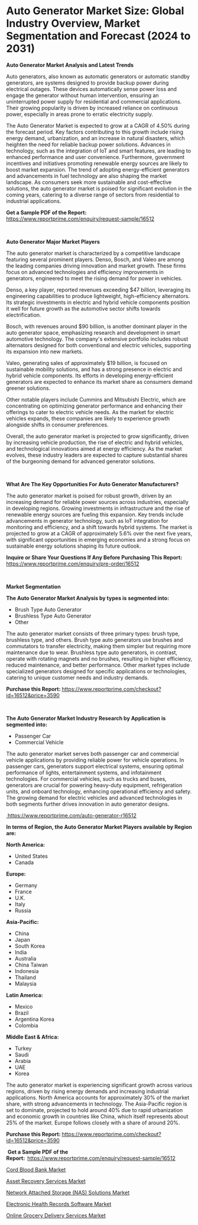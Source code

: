 <p><h1>Auto Generator Market Size: Global Industry Overview, Market Segmentation and Forecast (2024 to 2031)</h1></p><p><strong>Auto Generator Market Analysis and Latest Trends</strong></p>
<p><p>Auto generators, also known as automatic generators or automatic standby generators, are systems designed to provide backup power during electrical outages. These devices automatically sense power loss and engage the generator without human intervention, ensuring an uninterrupted power supply for residential and commercial applications. Their growing popularity is driven by increased reliance on continuous power, especially in areas prone to erratic electricity supply.</p><p>The Auto Generator Market is expected to grow at a CAGR of 4.50% during the forecast period. Key factors contributing to this growth include rising energy demand, urbanization, and an increase in natural disasters, which heighten the need for reliable backup power solutions. Advances in technology, such as the integration of IoT and smart features, are leading to enhanced performance and user convenience. Furthermore, government incentives and initiatives promoting renewable energy sources are likely to boost market expansion. The trend of adopting energy-efficient generators and advancements in fuel technology are also shaping the market landscape. As consumers seek more sustainable and cost-effective solutions, the auto generator market is poised for significant evolution in the coming years, catering to a diverse range of sectors from residential to industrial applications.</p></p>
<p><strong>Get a Sample PDF of the Report:&nbsp;</strong> <a href="https://www.reportprime.com/enquiry/request-sample/16512?utm_campaign=1833&utm_medium=2&utm_source=Github&utm_content=ia&utm_term=23112024&utm_id=auto-generator">https://www.reportprime.com/enquiry/request-sample/16512</a></p>
<p>&nbsp;</p>
<p><strong>Auto Generator Major Market Players</strong></p>
<p><p>The auto generator market is characterized by a competitive landscape featuring several prominent players. Denso, Bosch, and Valeo are among the leading companies driving innovation and market growth. These firms focus on advanced technologies and efficiency improvements in generators, engineered to meet the rising demand for power in vehicles.</p><p>Denso, a key player, reported revenues exceeding $47 billion, leveraging its engineering capabilities to produce lightweight, high-efficiency alternators. Its strategic investments in electric and hybrid vehicle components position it well for future growth as the automotive sector shifts towards electrification.</p><p>Bosch, with revenues around $90 billion, is another dominant player in the auto generator space, emphasizing research and development in smart automotive technology. The company's extensive portfolio includes robust alternators designed for both conventional and electric vehicles, supporting its expansion into new markets.</p><p>Valeo, generating sales of approximately $19 billion, is focused on sustainable mobility solutions, and has a strong presence in electric and hybrid vehicle components. Its efforts in developing energy-efficient generators are expected to enhance its market share as consumers demand greener solutions.</p><p>Other notable players include Cummins and Mitsubishi Electric, which are concentrating on optimizing generator performance and enhancing their offerings to cater to electric vehicle needs. As the market for electric vehicles expands, these companies are likely to experience growth alongside shifts in consumer preferences.</p><p>Overall, the auto generator market is projected to grow significantly, driven by increasing vehicle production, the rise of electric and hybrid vehicles, and technological innovations aimed at energy efficiency. As the market evolves, these industry leaders are expected to capture substantial shares of the burgeoning demand for advanced generator solutions.</p></p>
<p>&nbsp;</p>
<p><strong>What Are The Key Opportunities For Auto Generator Manufacturers?</strong></p>
<p><p>The auto generator market is poised for robust growth, driven by an increasing demand for reliable power sources across industries, especially in developing regions. Growing investments in infrastructure and the rise of renewable energy sources are fueling this expansion. Key trends include advancements in generator technology, such as IoT integration for monitoring and efficiency, and a shift towards hybrid systems. The market is projected to grow at a CAGR of approximately 5.6% over the next five years, with significant opportunities in emerging economies and a strong focus on sustainable energy solutions shaping its future outlook.</p></p>
<p><strong>Inquire or Share Your Questions If Any Before Purchasing This Report:</strong> <a href="https://www.reportprime.com/enquiry/pre-order/16512?utm_campaign=1833&utm_medium=2&utm_source=Github&utm_content=ia&utm_term=23112024&utm_id=auto-generator">https://www.reportprime.com/enquiry/pre-order/16512</a></p>
<p>&nbsp;</p>
<p><strong>Market Segmentation</strong></p>
<p><strong>The Auto Generator Market Analysis by types is segmented into:</strong></p>
<p><ul><li>Brush Type Auto Generator</li><li>Brushless Type Auto Generator</li><li>Other</li></ul></p>
<p><p>The auto generator market consists of three primary types: brush type, brushless type, and others. Brush type auto generators use brushes and commutators to transfer electricity, making them simpler but requiring more maintenance due to wear. Brushless type auto generators, in contrast, operate with rotating magnets and no brushes, resulting in higher efficiency, reduced maintenance, and better performance. Other market types include specialized generators designed for specific applications or technologies, catering to unique customer needs and industry demands.</p></p>
<p><strong>Purchase this Report:&nbsp;</strong><a href="https://www.reportprime.com/checkout?id=16512&price=3590&utm_campaign=1833&utm_medium=2&utm_source=Github&utm_content=ia&utm_term=23112024&utm_id=auto-generator">https://www.reportprime.com/checkout?id=16512&price=3590</a></p>
<p>&nbsp;</p>
<p><strong>The Auto Generator Market Industry Research by Application is segmented into:</strong></p>
<p><ul><li>Passenger Car</li><li>Commercial Vehicle</li></ul></p>
<p><p>The auto generator market serves both passenger car and commercial vehicle applications by providing reliable power for vehicle operations. In passenger cars, generators support electrical systems, ensuring optimal performance of lights, entertainment systems, and infotainment technologies. For commercial vehicles, such as trucks and buses, generators are crucial for powering heavy-duty equipment, refrigeration units, and onboard technology, enhancing operational efficiency and safety. The growing demand for electric vehicles and advanced technologies in both segments further drives innovation in auto generator designs.</p></p>
<p><a href="https://www.reportprime.com/auto-generator-r16512?utm_campaign=1833&utm_medium=2&utm_source=Github&utm_content=ia&utm_term=23112024&utm_id=auto-generator">&nbsp;https://www.reportprime.com/auto-generator-r16512</a></p>
<p><strong>In terms of Region, the Auto Generator Market Players available by Region are:</strong></p>
<p>
    <p> <strong> North America: </strong>
        <ul>
            <li>United States</li>
            <li>Canada</li>
        </ul>
        </p> 
    <p> <strong> Europe: </strong>
        <ul>
            <li>Germany</li>
            <li>France</li>
            <li>U.K.</li>
            <li>Italy</li>
            <li>Russia</li>
        </ul>
        </p> 
    <p> <strong> Asia-Pacific: </strong>
        <ul>
            <li>China</li>
            <li>Japan</li>
            <li>South Korea</li>
            <li>India</li>
            <li>Australia</li>
            <li>China Taiwan</li>
            <li>Indonesia</li>
            <li>Thailand</li>
            <li>Malaysia</li>
        </ul>
        </p> 
    <p> <strong> Latin America: </strong>
        <ul>
            <li>Mexico</li>
            <li>Brazil</li>
            <li>Argentina Korea</li>
            <li>Colombia</li>
        </ul>
        </p> 
    <p> <strong> Middle East & Africa: </strong>
        <ul>
            <li>Turkey</li>
            <li>Saudi</li>
            <li>Arabia</li>
            <li>UAE</li>
            <li>Korea</li>
        </ul>
    </p>
    </p>
<p><p>The auto generator market is experiencing significant growth across various regions, driven by rising energy demands and increasing industrial applications. North America accounts for approximately 30% of the market share, with strong advancements in technology. The Asia-Pacific region is set to dominate, projected to hold around 40% due to rapid urbanization and economic growth in countries like China, which itself represents about 25% of the market. Europe follows closely with a share of around 20%.</p></p>
<p><strong>Purchase this Report: </strong><a href="https://www.reportprime.com/checkout?id=16512&price=3590&utm_campaign=1833&utm_medium=2&utm_source=Github&utm_content=ia&utm_term=23112024&utm_id=auto-generator">https://www.reportprime.com/checkout?id=16512&price=3590</a></p>
<p>&nbsp;<strong>Get a Sample PDF of the Report:&nbsp;&nbsp;</strong><a href="https://www.reportprime.com/enquiry/request-sample/16512?utm_campaign=1833&utm_medium=2&utm_source=Github&utm_content=ia&utm_term=23112024&utm_id=auto-generator">https://www.reportprime.com/enquiry/request-sample/16512</a></p>
<p><strong></strong></p>
<p><p><a href="https://www.linkedin.com/pulse/market-trends-cord-blood-bank-industry-current-size-share-cqzqc?utm_campaign=1833&utm_medium=2&utm_source=Github&utm_content=ia&utm_term=23112024&utm_id=auto-generator">Cord Blood Bank Market</a></p><p><a href="https://www.linkedin.com/pulse/market-analysis-asset-recovery-services-trends-share-growth-expected-zapxc?utm_campaign=1833&utm_medium=2&utm_source=Github&utm_content=ia&utm_term=23112024&utm_id=auto-generator">Asset Recovery Services Market</a></p><p><a href="https://issuu.com/reportprime-2/docs/network-attached-storage-nas-soluti_eb85fd2b9ac5c5?utm_campaign=1833&utm_medium=2&utm_source=Github&utm_content=ia&utm_term=23112024&utm_id=auto-generator">Network Attached Storage (NAS) Solutions Market</a></p><p><a href="https://www.linkedin.com/pulse/electronic-health-records-software-market-analysis-current-trends-6jvdc?utm_campaign=1833&utm_medium=2&utm_source=Github&utm_content=ia&utm_term=23112024&utm_id=auto-generator">Electronic Health Records Software Market</a></p><p><a href="https://issuu.com/reportprime-2/docs/online-grocery-delivery-services-ma_cc56438f4179f0?utm_campaign=1833&utm_medium=2&utm_source=Github&utm_content=ia&utm_term=23112024&utm_id=auto-generator">Online Grocery Delivery Services Market</a></p></p>
